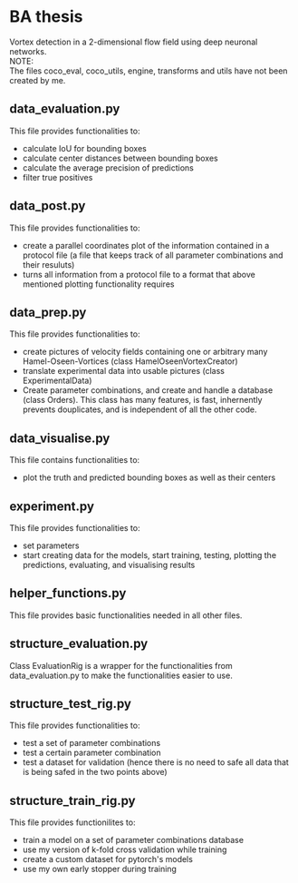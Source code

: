 # BA thesis
Vortex detection in a 2-dimensional flow field using deep neuronal networks.  
NOTE:  
The files coco_eval, coco_utils, engine, transforms and utils have not been created by me.

## data_evaluation.py  
This file provides functionalities to:  
-  calculate IoU for bounding boxes
-  calculate center distances between bounding boxes
-  calculate the average precision of predictions
-  filter true positives  

## data_post.py  
This file provides functionalities to:  
- create a parallel coordinates plot of the information contained in a protocol file (a file that keeps track of all parameter combinations and their resuluts)
- turns all information from a protocol file to a format that above mentioned plotting functionality requires  

## data_prep.py  
This file provides functionalities to:  
- create pictures of velocity fields containing one or arbitrary many Hamel-Oseen-Vortices (class HamelOseenVortexCreator)
- translate experimental data into usable pictures (class ExperimentalData)
- Create parameter combinations, and create and handle a database (class Orders). This class has many features, is fast, inhernently prevents douplicates, and is independent of all the other code.  

## data_visualise.py  
This file contains functionalities to:
- plot the truth and predicted bounding boxes as well as their centers  

## experiment.py  
This file provides functionalities to:
- set parameters
- start creating data for the models, start training, testing, plotting the predictions, evaluating, and visualising results  

## helper_functions.py  
This file provides basic functionalities needed in all other files.  

## structure_evaluation.py  
Class EvaluationRig is a wrapper for the functionalities from data_evaluation.py to make the functionalities easier to use.  

## structure_test_rig.py  
This file provides functionalities to:
- test a set of parameter combinations
- test a certain parameter combination
- test a dataset for validation (hence there is no need to safe all data that is being safed in the two points above)  

## structure_train_rig.py
This file provides functionilites to:
- train a model on a set of parameter combinations database
- use my version of k-fold cross validation while training
- create a custom dataset for pytorch's models
- use my own early stopper during training  


